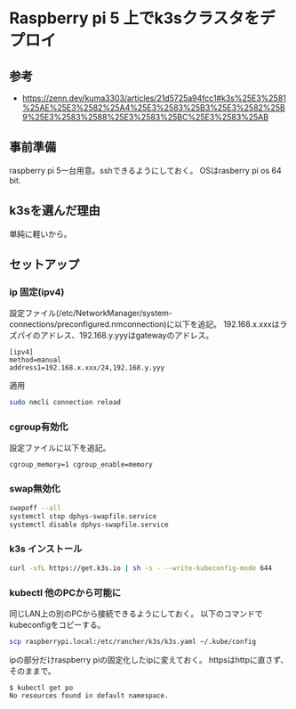 # Raspberry pi 5 上でk3sクラスタをデプロイ

## 参考

- https://zenn.dev/kuma3303/articles/21d5725a94fcc1#k3s%25E3%2581%25AE%25E3%2582%25A4%25E3%2583%25B3%25E3%2582%25B9%25E3%2583%2588%25E3%2583%25BC%25E3%2583%25AB

## 事前準備

raspberry pi 5一台用意。sshできるようにしておく。
OSはrasberry pi os 64 bit.

## k3sを選んだ理由

単純に軽いから。

## セットアップ

### ip 固定(ipv4)

設定ファイル(/etc/NetworkManager/system-connections/preconfigured.nmconnection)に以下を追記。
192.168.x.xxxはラズパイのアドレス、192.168.y.yyyはgatewayのアドレス。

```
[ipv4]
method=manual
address1=192.168.x.xxx/24,192.168.y.yyy
```

適用

```bash
sudo nmcli connection reload
```

### cgroup有効化

設定ファイルに以下を追記。

```
cgroup_memory=1 cgroup_enable=memory
```

### swap無効化

```bash
swapoff --all
systemctl stop dphys-swapfile.service
systemctl disable dphys-swapfile.service
```

### k3s インストール

```bash
curl -sfL https://get.k3s.io | sh -s - --write-kubeconfig-mode 644
```

### kubectl 他のPCから可能に

同じLAN上の別のPCから接続できるようにしておく。
以下のコマンドでkubeconfigをコピーする。

```bash
scp raspberrypi.local:/etc/rancher/k3s/k3s.yaml ~/.kube/config
```

ipの部分だけraspberry piの固定化したipに変えておく。
httpsはhttpに直さず、そのままで。

```console
$ kubectl get po
No resources found in default namespace.
```


